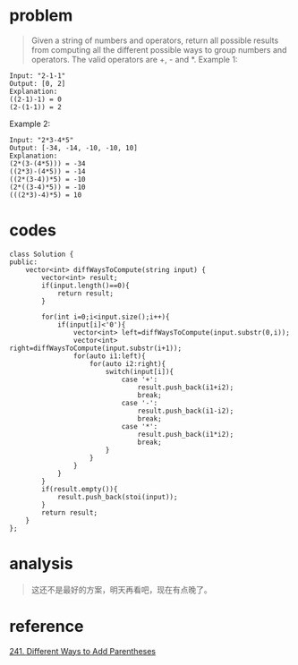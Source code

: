 # problem
>Given a string of numbers and operators, return all possible results from computing all the different possible ways to group numbers and operators. The valid operators are +, - and *.
Example 1:
```
Input: "2-1-1"
Output: [0, 2]
Explanation: 
((2-1)-1) = 0 
(2-(1-1)) = 2
```
Example 2:
```
Input: "2*3-4*5"
Output: [-34, -14, -10, -10, 10]
Explanation: 
(2*(3-(4*5))) = -34 
((2*3)-(4*5)) = -14 
((2*(3-4))*5) = -10 
(2*((3-4)*5)) = -10 
(((2*3)-4)*5) = 10

```

# codes

```
class Solution {
public:
    vector<int> diffWaysToCompute(string input) {
        vector<int> result;
        if(input.length()==0){
            return result;
        }
        
        for(int i=0;i<input.size();i++){
            if(input[i]<'0'){
                vector<int> left=diffWaysToCompute(input.substr(0,i));
                vector<int> right=diffWaysToCompute(input.substr(i+1));
                for(auto i1:left){
                    for(auto i2:right){
                        switch(input[i]){
                            case '+':
                                result.push_back(i1+i2);
                                break;
                            case '-':
                                result.push_back(i1-i2);
                                break;
                            case '*':
                                result.push_back(i1*i2);
                                break;
                        }
                    }
                }
            }
        }
        if(result.empty()){
            result.push_back(stoi(input));
        }
        return result;
    }
};
```

# analysis
>这还不是最好的方案，明天再看吧，现在有点晚了。

# reference

[241. Different Ways to Add Parentheses][1]

[1]: https://leetcode.com/problems/different-ways-to-add-parentheses/discuss/66331/C++-4ms-Recursive-and-DP-solution-with-brief-explanation